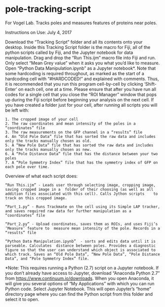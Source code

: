 # pole-tracking-script
For Vogel Lab. Tracks poles and measures features of proteins near poles.

Instructions on Use:
July 4, 2017

Download the “Tracking Script” folder and all its contents onto your desktop. Inside this Tracking Script folder is the macro for Fiji, all of the python scripts called by Fiji, and the Jupyter notebook for data manipulation. Drag and drop the “Run This.ijm” macro file into Fiji and run. Only select “Mean Grey value” when it asks you what you’d like to measure. Open “Python Data Manipulation.ipynb” as a Jupyter notebook*. Note that some hardcoding is required throughout, as marked as the start of a hardcoding cell with “#HARDCODED!” and explained with comments. Thus, it is recommended that you run this program cell-by-cell by clicking ‘Shift-Enter’ on each cell, one at a time. Please ensure that after you have run all codes for a single cell that you close the “ROI Manager” window that pops up during the Fiji script before beginning your analysis on the next cell. If you have created a folder just for your cell, after running all scripts you will be left with:

	1. The cropped image of your cell
	2. The raw coordinates and mean intensity of the poles in a “coordinates” file
	3. The raw measurements on the GFP channel in a “results” file
	4. An “Old Pole Data” file that has sorted the raw data and includes only the tracks manually chosen as old.
	5. A “New Pole Data” file that has sorted the raw data and includes only the tracks manually chosen as new.
	6. A “Pole Distance Data” file that has the distance between your two poles
	7. A “Pole Symmetry Index” file that has the symmetry index of GFP on each pole over time.


Overview of what each script does:

	“Run This.ijm” - Leads user through selecting image, cropping image, saving cropped image in a 	folder of their choosing (as well as all addition files associated with this cell). Calls Jython scripts 	to track on this cropped image.

	“Part_1.py” - Runs Trackmate on the cell using its Simple LAP tracker, and saves required raw data for further manipulation as a “coordinates” file

	“Part_2.py” - Upload coordinates, saves them as ROIs, and uses Fiji’s ‘Measure’ feature to 	measure mean intensity of the pole. Records in a “results” file

	“Python Data Manipulation.ipynb”  - sorts and edits data until it is parseable. Calculates 	distance between poles. Provides a diagnostic figure so that the user can understand which object is associated to which track. Saves an “Old Pole Data”, “New Pole Data”, “Pole Distance Data”, and “Pole Symmetry Index” file. 


*Note: This requires running a Python (2.7) script on a Jupyter notebook. If you don’t already have access to Jupyter, download “Anaconda Python 2.7” from https://www.continuum.io/downloads. When you open Anaconda, it will give you several options of “My Applications” with which you can run Python code. Select Jupyter Notebook. This will open Jupyter’s “home” directory page where you can find the Python script from this folder and select it to open.
